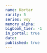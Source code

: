 ```yaml
---
name: Kortar
rarity: 5
series: voy
memory_alpha:
bigbook_tier: -1
in_portal: true
date:
published: true
---
```



